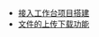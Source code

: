 <!-- docs/_sidebar.md -->
<!-- - **目录** -->
* [接入工作台项目搭建](markdown/zh-CN/demo.md)
* [文件的上传下载功能](markdown/zh-CN/File.md)